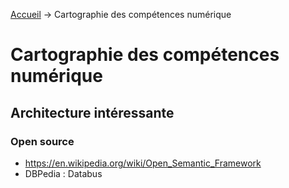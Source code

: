[Accueil](README.md) &rarr; Cartographie des compétences numérique

# Cartographie des compétences numérique

## Architecture intéressante

### Open source
- https://en.wikipedia.org/wiki/Open_Semantic_Framework
- DBPedia : Databus
